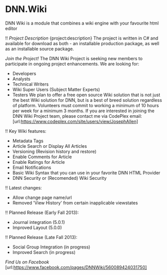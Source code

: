 # DNN.Wiki
DNN Wiki is a module that combines a wiki engine with your favourite html editor

!! *Project Description*
{project:description} The project is written in C# and available for download as both - an installable production package, as well as an installable source package.

*Join the Project!*
The DNN Wiki Project is seeking new members to participate in ongoing project enhancements. We are looking for:
* Developers
* Analysts
* Technical Writers
* Wiki Super Users (Subject Matter Experts)
* Testers
We plan to offer a free open source Wiki solution that is not just the best Wiki solution for DNN, but is a best of breed solution regardless of platform. Volunteers must commit to working a minimum of 10 hours per week for a minimum 3 months. If you are interested in joining the DNN Wiki Project team, please contact me via CodePlex email: [url:https://www.codeplex.com/site/users/view/JosephAllen]

!! Key Wiki features:

* Metadata Tags
* Article Search or Display All Articles
* Versioning (Revision history and restore)
* Enable Comments for Article
* Enable Ratings for Article
* Email Notifications
* Basic Wiki Syntax that you can use in your favorite DNN HTML Provider
* DNN Security or (Recomended) Wiki Security

!! Latest changes:
* Allow change page name/url
* Removed 'View History' from certain inapplicable viewstates

!! Planned Release (Early Fall 2013):
* Journal integration (5.0.1)
* Improved Layout (5.0.0)

!! Planned Release (Late Fall 2013):
* Social Group Integration (in progress)
* Improved Search (in progress)

*Find Us on Facebook*
[url:https://www.facebook.com/pages/DNNWiki/560089424031750]
